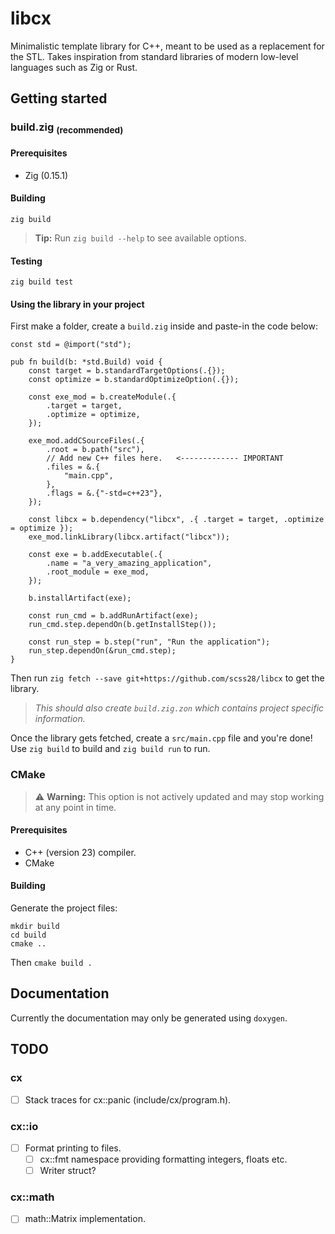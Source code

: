 # libcx
Minimalistic template library for C++, meant to be used as a replacement for the STL. Takes inspiration from standard libraries of modern low-level languages such as Zig or Rust.

## Getting started
### build.zig <sub>(recommended)</sub>

#### Prerequisites
- Zig (0.15.1)

#### Building
```
zig build
```
> **Tip:** Run `zig build --help` to see available options.

#### Testing
```
zig build test
```

#### Using the library in your project
First make a folder, create a `build.zig` inside and paste-in the code below:
```
const std = @import("std");

pub fn build(b: *std.Build) void {
    const target = b.standardTargetOptions(.{});
    const optimize = b.standardOptimizeOption(.{});

    const exe_mod = b.createModule(.{
        .target = target,
        .optimize = optimize,
    });

    exe_mod.addCSourceFiles(.{
        .root = b.path("src"),
        // Add new C++ files here.   <------------- IMPORTANT
        .files = &.{
            "main.cpp",
        },
        .flags = &.{"-std=c++23"},
    });

    const libcx = b.dependency("libcx", .{ .target = target, .optimize = optimize });
    exe_mod.linkLibrary(libcx.artifact("libcx"));

    const exe = b.addExecutable(.{
        .name = "a_very_amazing_application",
        .root_module = exe_mod,
    });

    b.installArtifact(exe);

    const run_cmd = b.addRunArtifact(exe);
    run_cmd.step.dependOn(b.getInstallStep());

    const run_step = b.step("run", "Run the application");
    run_step.dependOn(&run_cmd.step);
}
```

Then run `zig fetch --save git+https://github.com/scss28/libcx` to get the library.
> *This should also create `build.zig.zon` which contains project specific information.*

Once the library gets fetched, create a `src/main.cpp` file and you're done! \
Use `zig build` to build and `zig build run` to run.

### CMake
> ⚠️ **Warning:** This option is not actively updated and may stop working at any point in time.

#### Prerequisites
- C++ (version 23) compiler.
- CMake

#### Building
Generate the project files:
```
mkdir build
cd build
cmake ..
```
Then `cmake build .`

## Documentation
Currently the documentation may only be generated using `doxygen`.

## TODO

### cx
- [ ] Stack traces for cx::panic (include/cx/program.h).

### cx::io
- [ ] Format printing to files. 
    - [ ] cx::fmt namespace providing formatting integers, floats etc.
    - [ ] Writer struct?

### cx::math
- [ ] math::Matrix implementation.
